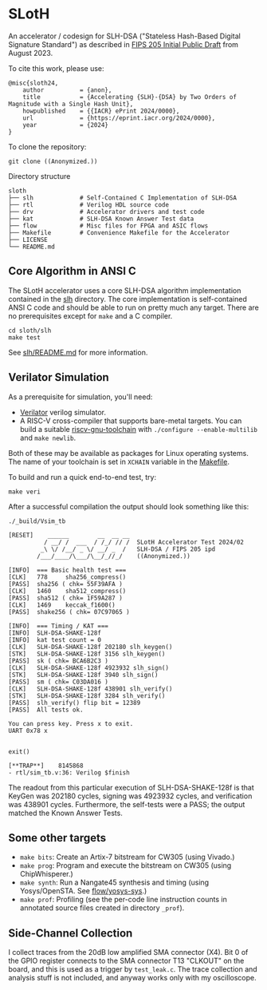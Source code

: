 #       SLotH

An accelerator / codesign for SLH-DSA ("Stateless Hash-Based Digital Signature Standard") as described in [FIPS 205 Initial Public Draft](https://doi.org/10.6028/NIST.FIPS.205.ipd) from August 2023. 

To cite this work, please use:
```
@misc{sloth24,
    author          = {anon},
    title           = {Accelerating {SLH}-{DSA} by Two Orders of Magnitude with a Single Hash Unit},
    howpublished    = {{IACR} ePrint 2024/0000},
    url             = {https://eprint.iacr.org/2024/0000},
    year            = {2024}
}
```

To clone the repository:
```
git clone ((Anonymized.))
```

Directory structure
```
sloth
├── slh             # Self-Contained C Implementation of SLH-DSA
├── rtl             # Verilog HDL source code
├── drv             # Accelerator drivers and test code
├── kat             # SLH-DSA Known Answer Test data
├── flow            # Misc files for FPGA and ASIC flows
├── Makefile        # Convenience Makefile for the Accelerator
├── LICENSE
└── README.md
```

##      Core Algorithm in ANSI C

The SLotH accelerator uses a core SLH-DSA algorithm implementation contained in the
[slh](slh) directory. The core implementation is self-contained ANSI C code and should be able to run on pretty much any target. There are no prerequisites except for `make` and a C compiler.
```
cd sloth/slh
make test
```
See [slh/README.md](slh/README.md) for more information.


##      Verilator Simulation

As a prerequisite for simulation, you'll need:

*	[Verilator](https://github.com/verilator/verilator) verilog simulator.
*	A RISC-V cross-compiler that supports bare-metal targets. You can build a suitable [riscv-gnu-toolchain](https://github.com/riscv/riscv-gnu-toolchain) 
with `./configure --enable-multilib` and `make newlib`. 

Both of these may be available as packages for Linux operating systems. The name of your toolchain is set in `XCHAIN` variable in the [Makefile](Makefile).

To build and run a quick end-to-end test, try:
```
make veri
```
After a successful compilation the output should look something like this:
```
./_build/Vsim_tb

[RESET]    ______        __  __ __
          / __/ /  ___  / /_/ // /  SLotH Accelerator Test 2024/02
         _\ \/ /__/ _ \/ __/ _  /   SLH-DSA / FIPS 205 ipd
        /___/____/\___/\__/_//_/    ((Anonymized.))

[INFO]  === Basic health test ===
[CLK]   778     sha256_compress()
[PASS]  sha256 ( chk= 55F39AFA )
[CLK]   1460    sha512_compress()
[PASS]  sha512 ( chk= 1F59A287 )
[CLK]   1469    keccak_f1600()
[PASS]  shake256 ( chk= 07C97065 )

[INFO]  === Timing / KAT === 
[INFO]  SLH-DSA-SHAKE-128f
[INFO]  kat test count = 0
[CLK]   SLH-DSA-SHAKE-128f 202180 slh_keygen()
[STK]   SLH-DSA-SHAKE-128f 3156 slh_keygen()
[PASS]  sk ( chk= BCA6B2C3 )
[CLK]   SLH-DSA-SHAKE-128f 4923932 slh_sign()
[STK]   SLH-DSA-SHAKE-128f 3940 slh_sign()
[PASS]  sm ( chk= C03DA016 )
[CLK]   SLH-DSA-SHAKE-128f 438901 slh_verify()
[STK]   SLH-DSA-SHAKE-128f 3284 slh_verify()
[PASS]  slh_verify() flip bit = 12389
[PASS]  All tests ok.

You can press key. Press x to exit.
UART 0x78 x


exit()

[**TRAP**]    8145868
- rtl/sim_tb.v:36: Verilog $finish
```
The readout from this particular execution of SLH-DSA-SHAKE-128f is that KeyGen was 202180 cycles, signing was 4923932 cycles, and verification was 438901 cycles. Furthermore, the self-tests were a PASS; the output matched the Known Answer Tests.


##	Some other targets

*	`make bits`:  Create an Artix-7 bitstream for CW305 (using Vivado.)
*	`make prog`:  Program and execute the bitstream on CW305 (using ChipWhisperer.)
*	`make synth`:  Run a Nangate45 synthesis and timing (using Yosys/OpenSTA. See [flow/yosys-sys](flow/yosys-syn).)
*	`make prof`:	 Profiling (see the per-code line instruction counts in annotated source files created in directory `_prof`).

##	Side-Channel Collection

I collect traces from the 20dB low amplified SMA connector (X4). Bit 0 of the GPIO register connects to the SMA connector T13 "CLKOUT" on the board, and this is used as a trigger by `test_leak.c`. The trace collection and analysis stuff is not included, and anyway works only with my oscilloscope.
